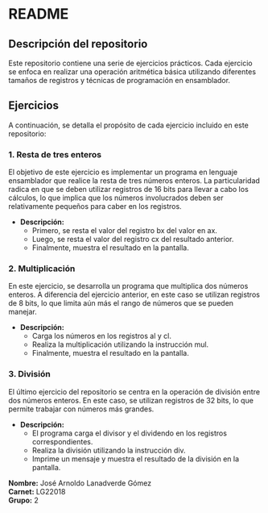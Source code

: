# README

## Descripción del repositorio

Este repositorio contiene una serie de ejercicios prácticos. Cada ejercicio se enfoca en realizar una operación aritmética básica utilizando diferentes tamaños de registros y técnicas de programación en ensamblador.

## Ejercicios

A continuación, se detalla el propósito de cada ejercicio incluido en este repositorio:

### 1. Resta de tres enteros

El objetivo de este ejercicio es implementar un programa en lenguaje ensamblador que realice la resta de tres números enteros. La particularidad radica en que se deben utilizar registros de 16 bits para llevar a cabo los cálculos, lo que implica que los números involucrados deben ser relativamente pequeños para caber en los registros.

- **Descripción:**
  - Primero, se resta el valor del registro bx del valor en ax.
  - Luego, se resta el valor del registro cx del resultado anterior.
  - Finalmente, muestra el resultado en la pantalla.

### 2. Multiplicación

En este ejercicio, se desarrolla un programa que multiplica dos números enteros. A diferencia del ejercicio anterior, en este caso se utilizan registros de 8 bits, lo que limita aún más el rango de números que se pueden manejar.

- **Descripción:**
  - Carga los números en los registros al y cl.
  - Realiza la multiplicación utilizando la instrucción mul.
  - Finalmente, muestra el resultado en la pantalla.

### 3. División

El último ejercicio del repositorio se centra en la operación de división entre dos números enteros. En este caso, se utilizan registros de 32 bits, lo que permite trabajar con números más grandes.

- **Descripción:**
  - El programa carga el divisor y el dividendo en los registros correspondientes.
  - Realiza la división utilizando la instrucción div.
  - Imprime un mensaje y muestra el resultado de la división en la pantalla.


**Nombre:** José Arnoldo Lanadverde Gómez  
**Carnet:** LG22018  
**Grupo:** 2
